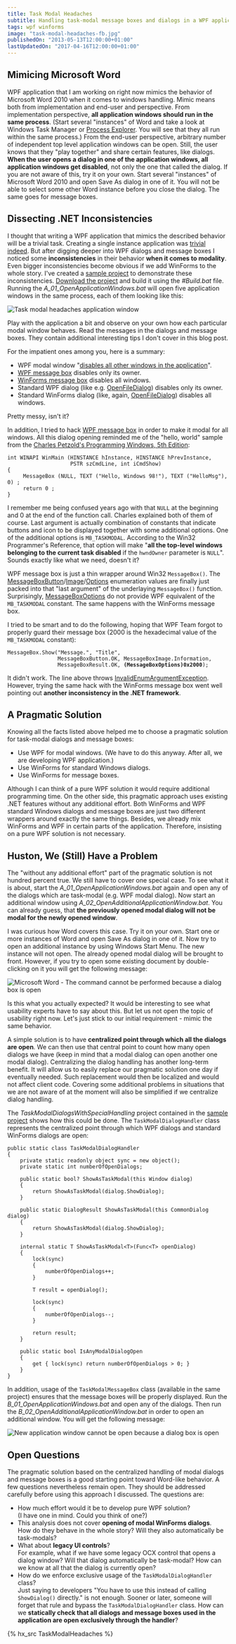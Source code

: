 ```yaml
---
title: Task Modal Headaches
subtitle: Handling task-modal message boxes and dialogs in a WPF application can really cause you headaches.
tags: wpf winforms
image: "task-modal-headaches-fb.jpg"
publishedOn: "2013-05-13T12:00:00+01:00"
lastUpdatedOn: "2017-04-16T12:00:00+01:00"
---
```

## Mimicing Microsoft Word
WPF application that I am working on right now mimics the behavior of Microsoft Word 2010 when it comes to windows handling. Mimic means both from implementation and end-user and perspective. From implementation perspective, **all application windows should run in the same process**. (Start several "instances" of Word and take a look at Windows Task Manager or [Process Explorer](http://technet.microsoft.com/en-US/sysinternals/bb896653). You will see that they all run within the same process.) From the end-user perspective, arbitrary number of independent top level application windows can be open. Still, the user knows that they "play together" and share certain features, like dialogs. **When the user opens a dialog in one of the application windows, all application windows get disabled**, not only the one that called the dialog.
If you are not aware of this, try it on your own. Start several "instances" of Microsoft Word 2010 and open Save As dialog in one of it. You will not be able to select some other Word instance before you close the dialog. The same goes for message boxes.

## Dissecting .NET Inconsistencies
I thought that writing a WPF application that mimics the described behavior will be a trivial task. Creating a single instance application was [trivial indeed](http://www.switchonthecode.com/tutorials/wpf-writing-a-single-instance-application). But after digging deeper into WPF dialogs and message boxes I noticed some **inconsistencies** in their behavior **when it comes to modality**. Even bigger inconsistencies become obvious if we add WinForms to the whole story.
I've created a [sample project](https://github.com/ironcev/HumbleXamples/tree/master/TaskModalHeadaches) to demonstrate these inconsistencies. [Download the project](/resources/task-modal-headaches/TaskModalHeadaches.zip) and build it using the *#Build.bat* file. Running the *A_01_OpenApplicationWindows.bat* will open five application windows in the same process, each of them looking like this:

![Task modal headaches application window](/resources/task-modal-headaches/task-modal-headaches-application-window.png)

Play with the application a bit and observe on your own how each particular modal window behaves. Read the messages in the dialogs and message boxes. They contain additional interesting tips I don't cover in this blog post.

For the impatient ones among you, here is a summary:

- WPF modal window "[disables all other windows in the application](http://msdn.microsoft.com/en-us/library/system.windows.window.showdialog.aspx)".
- [WPF message box](http://msdn.microsoft.com/en-us/library/system.windows.messagebox.aspx) disables only its owner.
- [WinForms message box](http://msdn.microsoft.com/en-us/library/system.windows.forms.messagebox.aspx) disables all windows.
- Standard WPF dialog (like e.g. [OpenFileDialog](http://msdn.microsoft.com/en-us/library/microsoft.win32.openfiledialog.aspx)) disables only its owner.
- Standard WinForms dialog (like, again, [OpenFileDialog](http://msdn.microsoft.com/en-us/library/system.windows.forms.openfiledialog.aspx)) disables all windows.

Pretty messy, isn't it?

In addition, I tried to hack [WPF message box](http://msdn.microsoft.com/en-us/library/system.windows.messagebox.aspx) in order to make it modal for all windows. All this dialog opening reminded me of the "hello, world" sample from the [Charles Petzold's Programming Windows, 5th Edition](http://www.amazon.com/Programming-Windows&reg;-Edition-Microsoft-Series/dp/157231995X/ref=sr_1_1?ie=UTF8&qid=1348300696&sr=8-1&keywords=Charles+Petzold+Programming+Windows,+5th+Edition):

    int WINAPI WinMain (HINSTANCE hInstance, HINSTANCE hPrevInstance,
                        PSTR szCmdLine, int iCmdShow)
    {
         MessageBox (NULL, TEXT ("Hello, Windows 98!"), TEXT ("HelloMsg"), 0) ;
         return 0 ;
    }
    
I remember me being confused years ago with that `NULL` at the beginning and 0 at the end of the function call. Charles explained both of them of course. Last argument is actually combination of constants that indicate buttons and icon to be displayed together with some additional options. One of the additional options is `MB_TASKMODAL`. According to the Win32 Programmer's Reference, that option will make "**all the top-level windows belonging to the current task disabled** if the `hwndOwner` parameter is `NULL`". Sounds exactly like what we need, doesn't it?

WPF message box is just a thin wrapper around Win32 `MessageBox()`. 
The [MessageBoxButton](http://msdn.microsoft.com/en-us/library/system.windows.messageboxbutton.aspx)/[Image](http://msdn.microsoft.com/en-us/library/system.windows.messageboximage.aspx)/[Options](http://msdn.microsoft.com/en-us/library/system.windows.messageboxoptions.aspx) enumeration values are finally just packed into that "last argument" of the underlaying `MessageBox()` function. Surprisingly, [MessageBoxOptions](http://msdn.microsoft.com/en-us/library/system.windows.messageboxoptions.aspx) do not provide WPF equivalent of the `MB_TASKMODAL` constant. The same happens with the WinForms message box.

I tried to be smart and to do the following, hoping that WPF Team forgot to properly guard their message box (2000 is the hexadecimal value of the `MB_TASKMODAL` constant):

<pre>
<code>MessageBox.Show("Message.", "Title",
                MessageBoxButton.OK, MessageBoxImage.Information, 
                MessageBoxResult.OK, <strong>(MessageBoxOptions)0x2000</strong>);</code>
</pre>

It didn't work. The line above throws [InvalidEnumArgumentException](http://msdn.microsoft.com/en-us/library/system.componentmodel.invalidenumargumentexception.aspx). However, trying the same hack with the WinForms message box went well pointing out **another inconsistency in the .NET framework**.

## A Pragmatic Solution
Knowing all the facts listed above helped me to choose a pragmatic solution for task-modal dialogs and message boxes:

- Use WPF for modal windows. (We have to do this anyway. After all, we are developing WPF application.)
- Use WinForms for standard Windows dialogs.
- Use WinForms for message boxes.

Although I can think of a pure WPF solution it would require additional programming time. On the other side, this pragmatic approach uses existing .NET features without any additional effort. Both WinForms and WPF standard Windows dialogs and message boxes are just two different wrappers around exactly the same things. Besides, we already mix WinForms and WPF in certain parts of the application. Therefore, insisting on a pure WPF solution is not necessary.

## Huston, We (Still) Have a Problem
The "without any additional effort" part of the pragmatic solution is not hundred percent true. We still have to cover one special case. To see what it is about, start the *A_01_OpenApplicationWindows.bat* again and open any of the dialogs which are task-modal (e.g. WPF modal dialog). Now start an additional window using *A_02_OpenAdditionalApplicationWindow.bat*. You can already guess, that **the previously opened modal dialog will not be modal for the newly opened window**.

I was curious how Word covers this case. Try it on your own. Start one or more instances of Word and open Save As dialog in one of it. Now try to open an additional instance by using Windows Start Menu. The new instance will not open. The already opened modal dialog will be brought to front. However, if you try to open some existing document by double-clicking on it you will get the following message:

![Microsoft Word - The command cannot be performed because a dialog box is open](/resources/task-modal-headaches/microsoft-word-the-command-cannot-be-performed-because-a-dialog-box-is-open.png)

Is this what you actually expected? It would be interesting to see what usability experts have to say about this. But let us not open the topic of usability right now. Let's just stick to our initial requirement - mimic the same behavior.

A simple solution is to have **centralized point through which all the dialogs are open**. We can then use that central point to count how many open dialogs we have (keep in mind that a modal dialog can open another one modal dialog). Centralizing the dialog handling has another long-term benefit. It will allow us to easily replace our pragmatic solution one day if eventually needed. Such replacement would then be localized and would not affect client code. Covering some additional problems in situations that we are not aware of at the moment will also be simplified if we centralize dialog handling.

The *TaskModalDialogsWithSpecialHandling* project contained in the [sample project](/resources/task-modal-headaches/TaskModalHeadaches.zip) shows how this could be done. The `TaskModalDialogHandler` class represents the centralized point through which WPF dialogs and standard WinForms dialogs are open:

    public static class TaskModalDialogHandler
    {
        private static readonly object sync = new object();
        private static int numberOfOpenDialogs;

        public static bool? ShowAsTaskModal(this Window dialog)
        {
            return ShowAsTaskModal(dialog.ShowDialog);
        }

        public static DialogResult ShowAsTaskModal(this CommonDialog dialog)
        {
            return ShowAsTaskModal(dialog.ShowDialog);
        }

        internal static T ShowAsTaskModal<T>(Func<T> openDialog)
        {
            lock(sync)
            {
                numberOfOpenDialogs++;
            }
            
            T result = openDialog();

            lock(sync)
            {
                numberOfOpenDialogs--;
            }
            
            return result;
        }

        public static bool IsAnyModalDialogOpen
        {
            get { lock(sync) return numberOfOpenDialogs > 0; }
        }
    }

In addition, usage of the `TaskModalMessageBox` class (available in the same project) ensures that the message boxes will be properly displayed. Run the *B_01_OpenApplicationWindows.bat* and open any of the dialogs. Then run the *B_02_OpenAdditionalApplicationWindow.bat* in order to open an additional window. You will get the following message:

![New application window cannot be open because a dialog box is open](/resources/task-modal-headaches/new-application-window-cannot-be-open-because-a-dialog-box-is-open.png)

## Open Questions
The pragmatic solution based on the centralized handling of modal dialogs and message boxes is a good starting point toward Word-like behavior. A few questions nevertheless remain open. They should be addressed carefully before using this approach I discussed. The questions are:

- How much effort would it be to develop pure WPF solution?   
(I have one in mind. Could you think of one?)
- This analysis does not cover **opening of modal WinForms dialogs**.   
How do they behave in the whole story? Will they also automatically be task-modals?
- What about **legacy UI controls**?   
For example, what if we have some legacy OCX control that opens a dialog window?
Will that dialog automatically be task-modal?
How can we know at all that the dialog is currently open?
- How do we enforce exclusive usage of the `TaskModalDialogHandler` class?   
Just saying to developers "You have to use this instead of calling `ShowDialog()` directly." is not enough. Sooner or later, someone will forget that rule and bypass the `TaskModalDialogHandler` class. How can we **statically check that all dialogs and message boxes used in the application are open exclusively through the handler**?

{% hx_src TaskModalHeadaches %}